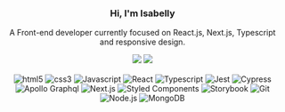 <div align="center">

  ### Hi, I'm Isabelly
  <p>A Front-end developer currently focused on React.js, Next.js, Typescript and responsive design.</p>
  
</div>
<div align="center">
  <a href = "mailto:isabellymr7@gmail.com"><img src="https://img.shields.io/badge/-Gmail-D14836?style=for-the-badge&logo=gmail&logoColor=white"></a>
  <a href="https://www.linkedin.com/in/isabelly-monteiro-963317176/"><img src="https://img.shields.io/badge/-LinkedIn-%230077B5?style=for-the-badge&logo=linkedin&logoColor=white"></a>
</div>
<br/>
<div style="display: inline_block" align="center">
  <img alt="html5" src="https://img.shields.io/badge/-HTML5-000000?style=flat-square&logo=html5" />
  <img alt="css3" src="https://img.shields.io/badge/CSS3-000000?style=flat-square&logo=css3&logoColor=254bdd" />
  <img alt="Javascript" src="https://img.shields.io/badge/Javascript-000000?style=flat-square&logo=javascript" />
  <img alt="React" src="https://img.shields.io/badge/-React-000000?style=flat-square&logo=react" />
  <img alt="Typescript" src="https://img.shields.io/badge/Typescript-000000?style=flat-square&logo=typescript" />
  <img alt="Jest" src="https://img.shields.io/badge/-Jest-000000?style=flat-square&logo=jest" />
  <img alt="Cypress" src="https://img.shields.io/badge/-Cypress-000000?style=flat-square&logo=cypress" />
  <img alt="Apollo Graphql" src="https://img.shields.io/badge/-Apollo_Graphql-000000?style=flat-square&logo=apollographql" />
  <img alt="Next.js" src="https://img.shields.io/badge/-Next.js-000000?style=flat-square&logo=next.js" />
  <img alt="Styled Components" src="https://img.shields.io/badge/-Styled_Components-000000?style=flat-square&logo=styled-components" />
  <img alt="Storybook" src="https://img.shields.io/badge/-Storybook-000000?style=flat-square&logo=storybook" />
  <img alt="Git" src="https://img.shields.io/badge/-Git-000000?style=flat-square&logo=git" />
  <img alt="Node.js" src="https://img.shields.io/badge/-Node.js-000000?style=flat-square&logo=Node.js" />
  <img alt="MongoDB" src="https://img.shields.io/badge/-MongoDB-000000?style=flat-square&logo=MongoDB" />
</div>


